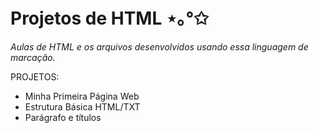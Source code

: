 # Projetos de HTML ⋆｡°✩

*Aulas de HTML e os arquivos desenvolvidos usando essa linguagem de marcação.*

PROJETOS:
- Minha Primeira Página Web
- Estrutura Básica HTML/TXT
- Parágrafo e títulos

